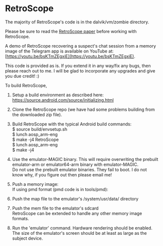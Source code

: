 # RetroScope

The majority of RetroScope's code is in the dalvik/vm/zombie directory.

Please be sure to read the [RetroScope paper](https://www.usenix.org/system/files/conference/usenixsecurity16/sec16_paper_saltaformaggio.pdf) before working with RetroScope. 

A demo of RetroScope recovering a suspect's chat session from a memory image of the Telegram app is available on YouTube at: [https://youtu.be/bsKTmZEgxiE](https://youtu.be/bsKTmZEgxiE).


This code is provided as is. If you extend it in any way/fix any bugs, then please reach out to me. I will be glad to incorporate any upgrades and give you due credit! :) 

To build RetroScope,<br>
1) Setup a build environment as described here:
https://source.android.com/source/initializing.html

2) Clone the RetroScope repo (we have had some problems building from the downloaded zip file).

3) Build RetroScope with the typical Android build commands:<br>
$ source build/envsetup.sh<br>
$ lunch aosp_arm-eng<br>
$ make -j4 RetroScope<br>
$ lunch aosp_arm-eng<br>
$ make -j4<br>

4) Use the emulator-MAGIC binary. This will require overwriting the prebuilt emulator-arm or emulator64-arm binary with emulator-MAGIC.<br>
Do not use the prebuilt emulator binaries. They fail to boot. I do not know why, if you figure out then please email me!

5) Push a memory image:<br>
If using pmd format (pmd code is in tools/pmd):<br>
1) Push the map file to the emulator's /system/usr/data/ directory<br>
2) Push the mem file to the emulator's sdcard<br>
RetroScope can be extended to handle any other memory image formats.

6) Run the 'emulator' command. Hardware rendering should be enabled. The size of the emulator's screen should be at least as large as the subject device.
